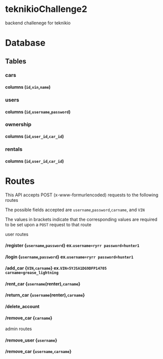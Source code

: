 # teknikioChallenge2
backend challenege for teknikio


# Database 


## Tables

### cars 
  #### columns (`id`,`vin`,`name`)

### users 
  #### columns (`id`,`username`,`password`) 

### ownership 
  #### columns (`id`,`user_id`,`car_id`)

### rentals 
  #### columns (`id`,`user_id`,`car_id`)

# Routes

This API accepts POST (x-www-formurlencoded) requests to the following routes

The possible fields accepted are `username`,`password`,`carname`, and `VIN`

The values in brackets indicate that the corresponding values are required to be set upon a `POST` request to that route

user routes

#### /register {`username`,`password`} ex.`username=ryrr password=hunter1`

#### /login {`username`,`password`} ex.`username=ryrr password=hunter1`

#### /add_car {`VIN`,`carname`} ex.`VIN=5YJSA1DG9DFP14705 carname=grease_lightning`

#### /rent_car {`username`(renter),`carname`}

#### /return_car {`username`(renter),`carname`}

#### /delete_account

#### /remove_car {`carname`}

admin routes

#### /remove_user {`username`}

#### /remove_car {`username`,`carname`}
